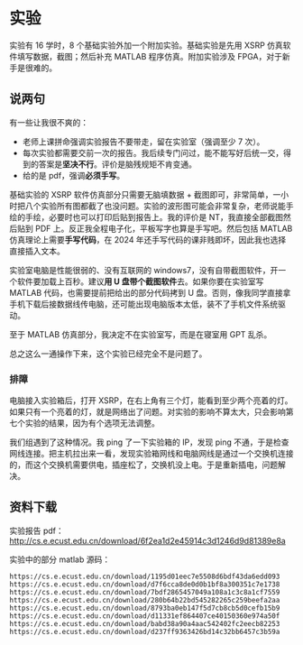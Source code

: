 # 实验

实验有 16 学时，8 个基础实验外加一个附加实验。基础实验是先用 XSRP 仿真软件填写数据，截图；然后补充 MATLAB 程序仿真。附加实验涉及 FPGA，对于新手是很难的。

## 说两句

有一些让我很不爽的：

- 老师上课拼命强调实验报告不要带走，留在实验室（强调至少 7 次）。
- 每次实验都需要交前一次的报告。我后续专门问过，能不能写好后统一交，得到的答案是**坚决不行**。评价是脑残规矩不肯变通。
- 给的是 pdf，强调**必须手写**。

基础实验的 XSRP 软件仿真部分只需要无脑填数据 + 截图即可，非常简单，一小时把八个实验所有图都截了也没问题。实验的波形图可能会非常复杂，老师说能手绘的手绘，必要时也可以打印后贴到报告上。我的评价是 NT，我直接全部截图然后贴到 PDF 上。反正我全程电子化，平板写字也算是手写吧。然后包括 MATLAB 仿真理论上需要**手写代码**，在 2024 年还手写代码的课非贱即坏，因此我也选择直接插入文本。

实验室电脑是性能很弱的、没有互联网的 windows7，没有自带截图软件，开一个软件要加载上百秒。建议**用 U 盘带个截图软件**去。如果你要在实验室写 MATLAB 代码，也需要提前把给出的部分代码拷到 U 盘。否则，像我同学直接拿手机下载后接数据线传电脑，还可能出现电脑版本太低，装不了手机文件系统驱动。

至于 MATLAB 仿真部分，我决定不在实验室写，而是在寝室用 GPT 乱杀。

总之这么一通操作下来，这个实验已经完全不是问题了。

### 排障

电脑接入实验箱后，打开 XSRP，在右上角有三个灯，能看到至少两个亮着的灯。如果只有一个亮着的灯，就是网络出了问题。对实验的影响不算太大，只会影响第七个实验的结果，因为有个选项无法调整。

我们组遇到了这种情况。我 ping 了一下实验箱的 IP，发现 ping 不通，于是检查网线连接。把主机拉出来一看，发现实验箱网线和电脑网线是通过一个交换机连接的，而这个交换机需要供电，插座松了，交换机没上电。于是重新插电，问题解决。

## 资料下载

实验报告 pdf：<http://cs.e.ecust.edu.cn/download/6f2ea1d2e45914c3d1246d9d81389e8a>

实验中的部分 matlab 源码：

```
https://cs.e.ecust.edu.cn/download/1195d01eec7e5508d6bdf43da6edd093
https://cs.e.ecust.edu.cn/download/d7f6cca8de0d0b1bf8a300351c7e1738
https://cs.e.ecust.edu.cn/download/7bdf2865457049a108a1c3c8a1cf7559
https://cs.e.ecust.edu.cn/download/280b64b22bd545282265c259beefa2aa
https://cs.e.ecust.edu.cn/download/8793ba0eb147f5d7cb8cb5d0cefb15b9
https://cs.e.ecust.edu.cn/download/d11331ef864407ce40150360e974a50f
https://cs.e.ecust.edu.cn/download/babd38a90a4aac542402fc2eecb82253
https://cs.e.ecust.edu.cn/download/d237ff9363426bd14c32bb6457c3b59a
```
